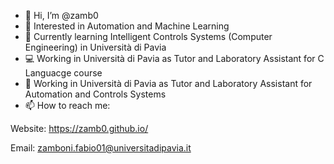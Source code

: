 - 👋 Hi, I’m @zamb0
- 👀 Interested in Automation and Machine Learning 
- 🌱 Currently learning Intelligent Controls Systems (Computer Engineering) in Università di Pavia
- 💻 Working in Università di Pavia as Tutor and Laboratory Assistant for C Languacge course
- 🦾 Working in Università di Pavia as Tutor and Laboratory Assistant for Automation and Controls Systems
- 📫 How to reach me:

Website: https://zamb0.github.io/

Email:  zamboni.fabio01@universitadipavia.it

<!---
zamb0/zamb0 is a ✨ special ✨ repository because its `README.md` (this file) appears on your GitHub profile.
You can click the Preview link to take a look at your changes.
--->
